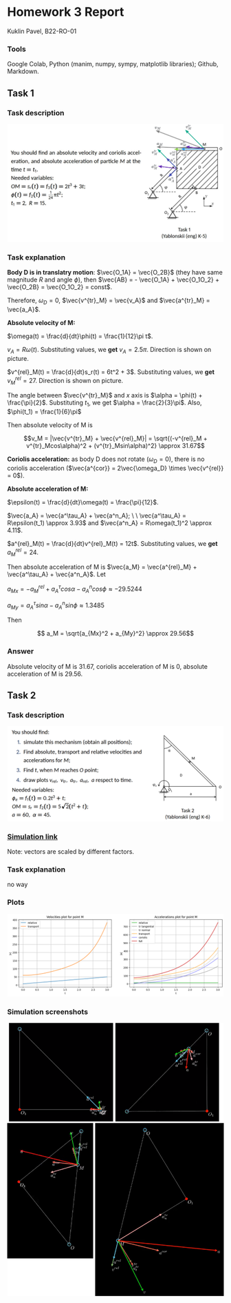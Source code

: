 # Homework 3 Report
Kuklin Pavel, B22-RO-01

### Tools
Google Colab, Python (manim, numpy, sympy, matplotlib libraries); Github, Markdown.

## Task 1

### Task description
![](/HW3/task1_description.png)

### Task explanation

**Body D is in translatry motion**: $\vec{O_1A} = \vec{O_2B}$ (they have same magnitude $R$ and angle $\phi$), then $\vec{AB} = - \vec{O_1A} + \vec{O_1O_2} + \vec{O_2B} = \vec{O_1O_2} = const$.

Therefore, $\omega_D = 0$, $\vec{v^{tr}_M} = \vec{v_A}$ and $\vec{a^{tr}_M} = \vec{a_A}$.

**Absolute velocity of M:**

$\omega(t) = \frac{d}{dt}\phi(t) = \frac{1}{12}\pi t$.

$v_A = R\omega(t)$. Substituting values, we **get** $v_A = 2.5\pi$. Direction is shown on picture.

$v^{rel}_M(t) = \frac{d}{dt}s_r(t) = 6t^2 + 3$. Substituting values, we **get** $v^{rel}_M = 27$. Direction is shown on picture.

The angle between $\vec{v^{tr}_M}$ and $x$ axis is $\alpha = \phi(t) + \frac{\pi}{2}$. Substituting $t_1$, we get $\alpha = \frac{2}{3}\pi$. Also, $\phi(t_1) = \frac{1}{6}\pi$

Then absolute velocity of M is

$$v_M = |\vec{v^{tr}_M} + \vec{v^{rel}_M}| = \sqrt{(-v^{rel}_M + v^{tr}_Mcos\alpha)^2 + (v^{tr}_Msin\alpha)^2} \approx 31.67$$

**Coriolis acceleration:** as body D does not rotate ($\omega_D = 0$), there is no coriolis acceleration ($\vec{a^{cor}} = 2\vec{\omega_D} \times \vec{v^{rel}} = 0$).

**Absolute acceleration of M:**

$\epsilon(t) = \frac{d}{dt}\omega(t) = \frac{\pi}{12}$.

$\vec{a_A} = \vec{a^\tau_A} + \vec{a^n_A}; \ \ \vec{a^\tau_A} = R\epsilon(t_1) \approx 3.93$ and $\vec{a^n_A} = R\omega(t_1)^2 \approx 4.11$.

$a^{rel}_M(t) = \frac{d}{dt}v^{rel}_M(t) = 12t$. Substituting values, we **get** $a^{rel}_M = 24$.

Then absolute acceleration of M is $\vec{a_M} = \vec{a^{rel}_M} + \vec{a^\tau_A} + \vec{a^n_A}$. Let

$a_{Mx} = -a^{rel}_M + a^\tau_Acos\alpha - a^n_Acos\phi \approx -29.5244$

$a_{My} = a^\tau_Asin\alpha - a^n_Asin\phi \approx 1.3485$

Then

$$ a_M = \sqrt{a_{Mx}^2 + a_{My}^2} \approx 29.56$$

### Answer

Absolute velocity of M is $31.67$, coriolis acceleration of M is 0, absolute acceleration of M is $29.56$.

## Task 2

### Task description
![](/HW3/task2_description.png)

### [Simulation link](https://colab.research.google.com/drive/1VfeQQUSoH-hjsXze-pNiW3Emmm00yzDL?usp=sharing)
Note: vectors are scaled by different factors.

### Task explanation

no way

### Plots
![](/HW3/task2_plots.png)

### Simulation screenshots
![](/HW3/task2_ss.png)